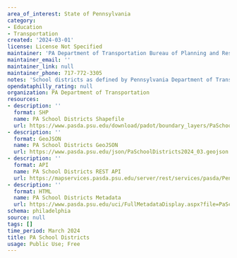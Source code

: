 ```yaml
---
area_of_interest: State of Pennsylvania
category:
- Education
- Transportation
created: '2024-03-01'
license: License Not Specified
maintainer: 'PA Department of Transportation Bureau of Planning and Research'
maintainer_email: ''
maintainer_link: null
maintainer_phone: 717-772-3305
notes: 'School districts as defined by Pennsylvania Department of Transportation, Bureau of Planning and Research, Cartographic Information Division'
opendataphilly_rating: null
organization: PA Department of Transportation
resources:
- description: ''
  format: SHP
  name: PA School Districts Shapefile
  url: https://www.pasda.psu.edu/download/padot/boundary_layers/PaSchoolDistricts2024_03.zip
- description: ''
  format: GeoJSON
  name: PA School Districts GeoJSON
  url: https://www.pasda.psu.edu/json/PaSchoolDistricts2024_03.geojson
- description: ''
  format: API
  name: PA School Districts REST API
  url: https://mapservices.pasda.psu.edu/server/rest/services/pasda/PennDOT/MapServer
- description: ''
  format: HTML
  name: PA School Districts Metadata
  url: https://www.pasda.psu.edu/uci/FullMetadataDisplay.aspx?file=PaSchoolDistricts2024_03.xml
schema: philadelphia
source: null
tags: []
time_period: March 2024
title: PA School Districts
usage: Public Use; Free
---
```



